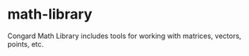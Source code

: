 # math-library
Congard Math Library includes tools for working with matrices, vectors, points, etc.
